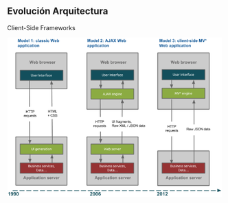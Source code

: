 ##  Evolución Arquitectura

Client-Side Frameworks

<img src="../images/webevo.png" alt="Client-Side Frameworks" style="width: 500px;"/>